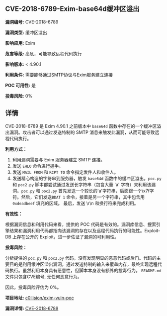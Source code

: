 ## CVE-2018-6789-Exim-base64d缓冲区溢出

**漏洞编号:** CVE-2018-6789

**漏洞类型:** 缓冲区溢出

**影响应用:** Exim

**危害等级:** 高危，可能导致远程代码执行

**影响版本:** < 4.90.1

**利用条件:** 需要能够通过SMTP协议与Exim服务建立连接

**POC 可用性:** 是

**投毒风险:** 0%

## 详情

CVE-2018-6789 是 Exim 4.90.1 之前版本中 `base64d` 函数中存在的一个缓冲区溢出漏洞。攻击者可以通过发送特制的 SMTP 消息来触发此漏洞，从而可能导致远程代码执行。

**利用方式：**

1.  利用漏洞需要与 Exim 服务器建立 SMTP 连接。
2.  发送 `EHLO` 命令进行握手。
3.  发送 `MAIL FROM` 和 `RCPT TO` 命令指定发件人和收件人。
4.  发送精心构造的字符串到服务器，触发 `base64d` 函数中的缓冲区溢出。`poc.py` 和 `poc2.py` 脚本都尝试通过发送长字符串（包含大量 'a' 字符）来利用该漏洞。`poc.py` 和 `poc2.py` 首先发送一个较长的'a'字符串，后面跟一个\x7f字符。然后，它们发送`BDAT 1` 命令，接着是另一个字符串，其中包含用 `0xdeadbeef` 填充的区域。 最后，发送 \r\n 和换行符来完成利用。

**有效性：**

根据漏洞信息和利用代码来看，提供的 POC 代码是有效的。漏洞库信息、搜索引擎结果和漏洞利用代码都指向该漏洞的存在以及远程代码执行的可能性。Exploit-DB 上存在公开的 Exploit，进一步佐证了漏洞的可利用性。

**投毒风险：**

分析提供的 `poc.py` 和 `poc2.py` 代码，没有发现明显的恶意代码或后门。代码的主要目的是利用缓冲区溢出漏洞，通过发送特制的输入来覆盖内存，最终实现远程代码执行。虽然利用本身具有恶意性，但脚本本身没有额外的投毒行为。 `README.md` 文件只包含CVE编号, 无任何恶意行为。

因此，投毒风险评估为 0%。

**项目地址:** [c0llision/exim-vuln-poc](https://github.com/c0llision/exim-vuln-poc)

**漏洞详情:** [CVE-2018-6789](https://nvd.nist.gov/vuln/detail/CVE-2018-6789)